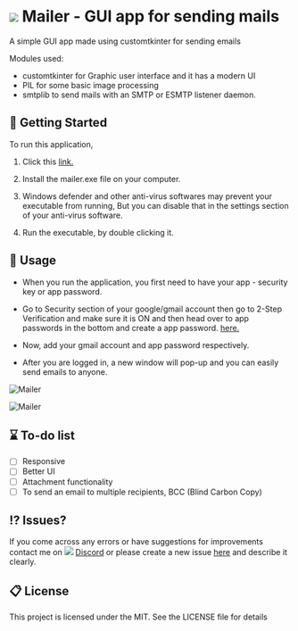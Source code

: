 # ![](https://media.discordapp.net/attachments/1219635979040591972/1219636001392300173/9068642.png?ex=660c058a&is=65f9908a&hm=e3c601cd2de326efe9bbaf9242bbfca8e20e6d6200a75df36ca1df01def8b74b&=&format=webp&quality=lossless&width=30&height=30) Mailer - GUI app for sending mails

A simple GUI app made using customtkinter for sending emails

Modules used:

- customtkinter for Graphic user interface and it has a modern UI
- PIL for some basic image processing
- smtplib to send mails with an SMTP or ESMTP listener daemon.

## 🚀 Getting Started

To run this application,

1. Click this [link.](https://github.com/yash6843/Mailer/blob/main/output/main.exe)

2. Install the mailer.exe file on your computer.

3. Windows defender and other anti-virus softwares may prevent your executable from running, But you can disable that in the settings section of your anti-virus software.

4. Run the executable, by double clicking it.

## 📝 Usage

- When you run the application, you first need to have your app - security key or app password.

- Go to Security section of your google/gmail account then go to 2-Step Verification and make sure it is ON and then head over to app passwords in the bottom and create a app password. [here.](https://myaccount.google.com/apppasswords)

- Now, add your gmail account and app password respectively.

- After you are logged in, a new window will pop-up and you can easily send emails to anyone.

![Mailer](https://media.discordapp.net/attachments/1216395074967965737/1219716228222947448/image.png?ex=660c5042&is=65f9db42&hm=8ae8ca83274545f0ae87b841ca3a2e64223e2f65a9a2b57b3ae58395b8415df0&=&format=webp&quality=lossless&width=852&height=670)

![Mailer](https://media.discordapp.net/attachments/1216395074967965737/1219719599738716261/image.png?ex=660c5365&is=65f9de65&hm=76cb41f08315b9c88ca4a46068c81114620cb2660172c44af13aa8fd7c0218b2&=&format=webp&quality=lossless&width=551&height=437)

## ⌛ To-do list

- [ ] Responsive
- [ ] Better UI
- [ ] Attachment functionality
- [ ] To send an email to multiple recipients, BCC (Blind Carbon Copy)

## ⁉️ Issues?

If you come across any errors or have suggestions for improvements contact me on ![](https://media.discordapp.net/attachments/1219635979040591972/1219727908654940160/a-removebg-preview.png?ex=660c5b22&is=65f9e622&hm=c98b8322ef58025a0d6e6e4783e29d03364ce2e66ada7707c34be178a5b07ba8&=&format=webp&quality=lossless&width=20&height=20) [Discord](https://discord.gg/4zEhZaKWfV) or please create a new issue [here](https://github.com/yash6843/Mailer/issues) and describe it clearly.

## 📋 License

This project is licensed under the MIT. See the LICENSE file for details
